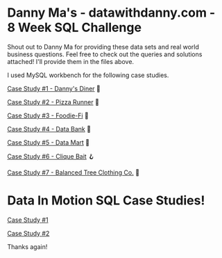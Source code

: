 # Danny Ma's - datawithdanny.com - 8 Week SQL Challenge

Shout out to Danny Ma for providing these data sets and real world business questions. Feel free to check out the queries and solutions attached! I'll provide them in the files above. 

I used MySQL workbench for the following case studies. 

[Case Study #1 - Danny's Diner](https://github.com/kevincombs08/8_week_sql_challenge/tree/main/Danny's%20Diner) 🌭

[Case Study #2 - Pizza Runner](https://github.com/kevincombs08/8_week_sql_challenge/tree/main/Pizza%20Runner) 🍕

[Case Study #3 - Foodie-Fi](https://github.com/kevincombs08/8_week_sql_challenge/tree/main/Foodie-Fi) 🍟

[Case Study #4 - Data Bank](https://github.com/kevincombs08/8_week_sql_challenge/tree/main/Data%20Bank) 🏦

[Case Study #5 - Data Mart](https://github.com/kevincombs08/8_week_sql_challenge/tree/main/Data%20Mart) 🛒

[Case Study #6 - Clique Bait](https://github.com/kevincombs08/8_week_sql_challenge/tree/main/Clique%20Bait) 🪝

[Case Study #7 - Balanced Tree Clothing Co.](https://github.com/kevincombs08/8_week_sql_challenge/tree/main/Balanced%20Tree%20Clothing%20Co.) 🌲


# Data In Motion SQL Case Studies!

[Case Study #1](https://github.com/kevincombs08/8_week_sql_challenge/tree/main/Data%20In%20Motion) 

[Case Study #2](https://github.com/kevincombs08/8_week_sql_challenge/tree/main/Data%20In%20Motion) 

Thanks again!
